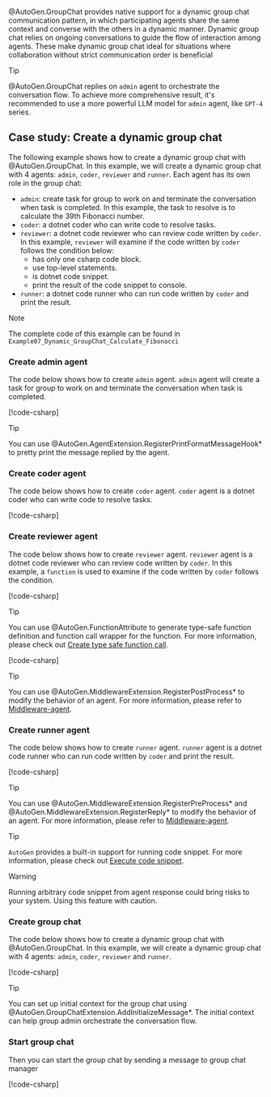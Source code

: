 @AutoGen.GroupChat provides native support for a dynamic group chat communication pattern, in which participating agents share the same context and converse with the others in a dynamic manner. Dynamic group chat relies on ongoing conversations to guide the flow of interaction among agents. These make dynamic group chat ideal for situations where collaboration without strict communication order is beneficial

> [!TIP]
> @AutoGen.GroupChat replies on `admin` agent to orchestrate the conversation flow. To achieve more comprehensive result, it's recommended to use a more powerful LLM model for `admin` agent, like `GPT-4` series.

## Case study: Create a dynamic group chat

The following example shows how to create a dynamic group chat with @AutoGen.GroupChat. In this example, we will create a dynamic group chat with 4 agents: `admin`, `coder`, `reviewer` and `runner`. Each agent has its own role in the group chat:
- `admin`: create task for group to work on and terminate the conversation when task is completed. In this example, the task to resolve is to calculate the 39th Fibonacci number.
- `coder`: a dotnet coder who can write code to resolve tasks.
- `reviewer`: a dotnet code reviewer who can review code written by `coder`. In this example, `reviewer` will examine if the code written by `coder` follows the condition below:
  - has only one csharp code block.
  - use top-level statements.
  - is dotnet code snippet.
  - print the result of the code snippet to console.
- `runner`: a dotnet code runner who can run code written by `coder` and print the result.

> [!NOTE]
> The complete code of this example can be found in `Example07_Dynamic_GroupChat_Calculate_Fibonacci`

### Create admin agent

The code below shows how to create `admin` agent. `admin` agent will create a task for group to work on and terminate the conversation when task is completed.

[!code-csharp[](../../sample/AutoGen.BasicSamples/Example07_Dynamic_GroupChat_Calculate_Fibonacci.cs?name=create_admin)]

> [!TIP]
> You can use @AutoGen.AgentExtension.RegisterPrintFormatMessageHook* to pretty print the message replied by the agent.

### Create coder agent

The code below shows how to create `coder` agent. `coder` agent is a dotnet coder who can write code to resolve tasks.

[!code-csharp[](../../sample/AutoGen.BasicSamples/Example07_Dynamic_GroupChat_Calculate_Fibonacci.cs?name=create_coder)]

### Create reviewer agent

The code below shows how to create `reviewer` agent. `reviewer` agent is a dotnet code reviewer who can review code written by `coder`. In this example, a `function` is used to examine if the code written by `coder` follows the condition.

[!code-csharp[](../../sample/AutoGen.BasicSamples/Example07_Dynamic_GroupChat_Calculate_Fibonacci.cs?name=reviewer_function)]

> [!TIP]
> You can use @AutoGen.FunctionAttribute to generate type-safe function definition and function call wrapper for the function. For more information, please check out [Create type safe function call](./Create-type-safe-function-call.md).

[!code-csharp[](../../sample/AutoGen.BasicSamples/Example07_Dynamic_GroupChat_Calculate_Fibonacci.cs?name=create_reviewer)]

> [!TIP]
> You can use @AutoGen.MiddlewareExtension.RegisterPostProcess* to modify the behavior of an agent. For more information, please refer to [Middleware-agent](./Middleware-agent.md).
### Create runner agent

The code below shows how to create `runner` agent. `runner` agent is a dotnet code runner who can run code written by `coder` and print the result.

[!code-csharp[](../../sample/AutoGen.BasicSamples/Example07_Dynamic_GroupChat_Calculate_Fibonacci.cs?name=create_runner)]

> [!TIP]
> You can use @AutoGen.MiddlewareExtension.RegisterPreProcess* and @AutoGen.MiddlewareExtension.RegisterReply* to modify the behavior of an agent. For more information, please refer to [Middleware-agent](./Middleware-agent.md).

> [!TIP]
> `AutoGen` provides a built-in support for running code snippet. For more information, please check out [Execute code snippet](./Run-dotnet-code.md).

> [!Warning]
> Running arbitrary code snippet from agent response could bring risks to your system. Using this feature with caution.

### Create group chat

The code below shows how to create a dynamic group chat with @AutoGen.GroupChat. In this example, we will create a dynamic group chat with 4 agents: `admin`, `coder`, `reviewer` and `runner`.

[!code-csharp[](../../sample/AutoGen.BasicSamples/Example07_Dynamic_GroupChat_Calculate_Fibonacci.cs?name=create_group_chat)]

> [!TIP]
> You can set up initial context for the group chat using @AutoGen.GroupChatExtension.AddInitializeMessage*. The initial context can help group admin orchestrate the conversation flow.

### Start group chat

Then you can start the group chat by sending a message to group chat manager

[!code-csharp[](../../sample/AutoGen.BasicSamples/Example07_Dynamic_GroupChat_Calculate_Fibonacci.cs?name=start_group_chat)]